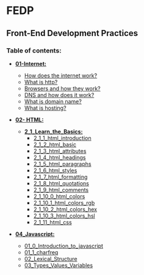 # FEDP
## Front-End Development Practices

### Table of contents:
* **[01-Internet:](01_Internet)**
  * [How does the internet work?](01_Internet/1_1_How_Does_The_Internet_Work.md)
  * [What is http?](01_Internet/1_2_What_Is_HTTP.md)
  * [Browsers and how they work?](01_Internet/1_3_Browsers_How_They_Work.md)
  * [DNS and how does it work?](01_Internet/1_4_DNS_How_Does_It_Work.md)
  * [What is domain name?](01_Internet/1_5_What_Is_Domain_Name.md)
  * [What is hosting?](01_Internet/1_6_What_Is_Hosting.md)

* **[02- HTML:](02_HTML)**
  * **[2_1_Learn_the_Basics:](02_HTML/2_1_Learn_the_Basics)**
    * [2_1_1_html_introduction](02_HTML/2_1_Learn_the_Basics/2_1_1_html_introduction.html)
    * [2_1_2_html_basic](02_HTML/2_1_Learn_the_Basics/2_1_2_html_basic.html)
    * [2_1_3_html_attributes](02_HTML/2_1_Learn_the_Basics/2_1_3_html_attributes.html)
    * [2_1_4_html_headings](02_HTML/2_1_Learn_the_Basics/2_1_4_html_headings.html)
    * [2_1_5_html_paragraphs](02_HTML/2_1_Learn_the_Basics/2_1_5_html_paragraphs.html)
    * [2_1_6_html_styles](02_HTML/2_1_Learn_the_Basics/2_1_6_html_styles.html)
    * [2_1_7_html_formatting](02_HTML/2_1_Learn_the_Basics/2_1_7_html_formatting.html)
    * [2_1_8_html_quotations](02_HTML/2_1_Learn_the_Basics/2_1_8_html_quotations.html)
    * [2_1_9_html_comments](02_HTML/2_1_Learn_the_Basics/2_1_9_html_comments.html)
    * [2_1_10_0_html_colors](02_HTML/2_1_Learn_the_Basics/2_1_10_0_html_colors.html)
    * [2_1_10_1_html_colors_rgb](02_HTML/2_1_Learn_the_Basics/2_1_10_1_html_colors_rgb.html)
    * [2_1_10_2_html_colors_hex](02_HTML/2_1_Learn_the_Basics/2_1_10_2_html_colors_hex.html)
    * [2_1_10_3_html_colors_hsl](02_HTML/2_1_Learn_the_Basics/2_1_10_3_html_colors_hsl.html)
    * [2_1_11_html_css](02_HTML/2_1_Learn_the_Basics/2_1_11_html_css.html)
* **[04_Javascript:](04_Javascript)**
  * [01_0_Introduction_to_javascript](04_Javascript/01_0_Introduction_to_javascript.js)
  * [01_1_charfreq](04_Javascript/01_1_charfreq.js)
  * [02_Lexical_Structure](04_Javascript/02_Lexical_Structure.js)
  * [03_Types_Values_Variables](04_Javascript/03_Types_Values_Variables.js)
